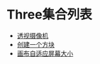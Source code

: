 # Three集合列表

- [透视摄像机](/three/PerspectiveCamera)
- [创建一个方块](/three/createCube)
- [画布自适应屏幕大小](/three/resize)